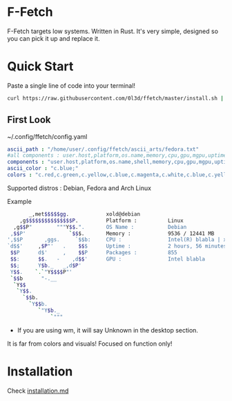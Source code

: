 # F-Fetch
F-Fetch targets low systems. Written in Rust. It's very simple, designed so you can pick it up and replace it.

# Quick Start
Paste a single line of code into your terminal!
```sh
curl https://raw.githubusercontent.com/0l3d/ffetch/master/install.sh | sh
````

## First Look 

~/.config/ffetch/config.yaml
```yml
ascii_path : "/home/user/.config/ffetch/ascii_arts/fedora.txt"
#all components : user.host,platform,os.name,memory,cpu,gpu,mgpu,uptime,user.name,host.name,kernel.version,de,packages,shell
components : "user.host,platform,os.name,shell,memory,cpu,gpu,mgpu,uptime,packages"
ascii_color : "c.blue;"
colors : "c.red,c.green,c.yellow,c.blue,c.magenta,c.white,c.blue,c.yellow,c.blue,c.green"
```
Supported distros : Debian, Fedora and Arch Linux


Example
```sh
       _,met$$$$$gg.            xold@debian
    ,g$$$$$$$$$$$$$$$P.         Platform :          Linux
  ,g$$P"        """Y$$.".       OS Name :           Debian
 ,$$P'              `$$$.       Memory :            9536 / 12441 MB
',$$P       ,ggs.     `$$b:     CPU :               Intel(R) blabla | x86_64
`d$$'     ,$P"'   .    $$$      Uptime :            2 hours, 56 minutes
 $$P      d$'     ,    $$P      Packages :          855
 $$:      $$.   -    ,d$$'      GPU :               Intel blabla
 $$;      Y$b._   _,d$P'        
 Y$$.    `.`"Y$$$$P"'           
 `$$b      "-.__                
  `Y$$                          
   `Y$$.                        
     `$$b.                      
       `Y$$b.                   
          `"Y$b._               
              `"""              
```

* If you are using wm, it will say Unknown in the desktop section.

It is far from colors and visuals! Focused on function only!

# Installation
Check [installation.md](https://github.com/0l3d/ffetch/blob/master/docs/installation.md)
